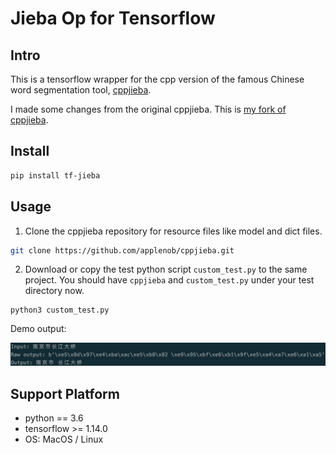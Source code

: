 # Jieba Op for Tensorflow

## Intro
 
This is a tensorflow wrapper for the cpp version of the famous Chinese
word segmentation tool, [cppjieba](https://github.com/yanyiwu/cppjieba).

I made some changes from the original cppjieba. This is 
[my fork of cppjieba](https://github.com/applenob/cppjieba).

## Install

```bash
pip install tf-jieba
```

## Usage

1. Clone the cppjieba repository for resource files like model and dict
   files.

```bash
git clone https://github.com/applenob/cppjieba.git
```

2. Download or copy the test python script `custom_test.py` to the same
   project. You should have `cppjieba` and `custom_test.py` under your
   test directory now.

```
python3 custom_test.py
```

Demo output:

![](imgs/jieba_res.png)

## Support Platform 

- python == 3.6
- tensorflow >= 1.14.0
- OS: MacOS / Linux